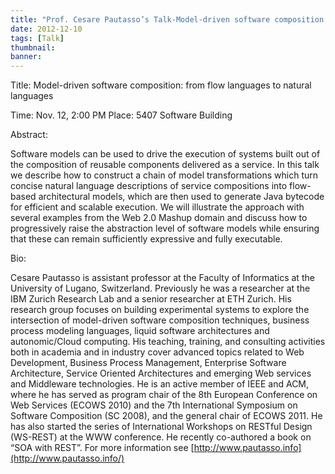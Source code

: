 ```yaml
---
title: "Prof. Cesare Pautasso’s Talk-Model-driven software composition: from flow languages to natural languages"
date: 2012-12-10
tags: [Talk]
thumbnail:
banner: 
---
```

Title: Model-driven software composition: from flow languages to natural languages

Time: Nov. 12, 2:00 PM
Place: 5407 Software Building

<!--more-->

Abstract:

Software models can be used to drive the execution of systems built out of the composition of reusable components delivered as a service. In this talk we describe how to construct a chain of model transformations which turn concise natural language descriptions of service compositions into flow-based architectural models, which are then used to generate Java bytecode for efficient and scalable execution. We will illustrate the approach with several examples from the Web 2.0 Mashup domain and discuss how to progressively raise the abstraction level of software models while ensuring that these can remain sufficiently expressive and fully executable.


Bio:

Cesare Pautasso is assistant professor at the Faculty of Informatics at the University of Lugano, Switzerland. Previously he was a researcher at the IBM Zurich Research Lab and a senior researcher at ETH Zurich. His research group focuses on building experimental systems to explore the intersection of model-driven software composition techniques, business process modeling languages, liquid software architectures and autonomic/Cloud computing. His teaching, training, and consulting activities both in academia and in industry cover advanced topics related to Web Development, Business Process Management, Enterprise Software Architecture, Service Oriented Architectures and emerging Web services and Middleware technologies. He is an active member of IEEE and ACM, where he has served as program chair of the 8th European Conference on Web Services (ECOWS 2010) and the 7th International Symposium on Software Composition (SC 2008), and the general chair of ECOWS 2011. He has also started the series of International Workshops on RESTful Design (WS-REST) at the WWW conference. He recently co-authored a book on “SOA with REST”. For more information see [http://www.pautasso.info](http://www.pautasso.info/)